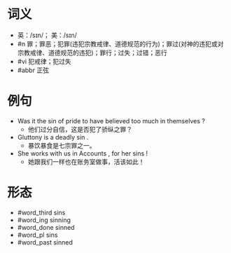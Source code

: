 # 词义
- 英：/sɪn/； 美：/sɪn/
- #n 罪；罪恶；犯罪(违犯宗教戒律、道德规范的行为)；罪过(对神的违犯或对宗教戒律、道德规范的违犯)；罪行；过失；过错；恶行
- #vi 犯戒律；犯过失
- #abbr 正弦
# 例句
- Was it the sin of pride to have believed too much in themselves ?
	- 他们过分自信，这是否犯了骄纵之罪？
- Gluttony is a deadly sin .
	- 暴饮暴食是七宗罪之一。
- She works with us in Accounts , for her sins !
	- 她跟我们一样也在账务室做事，活该如此！
# 形态
- #word_third sins
- #word_ing sinning
- #word_done sinned
- #word_pl sins
- #word_past sinned
